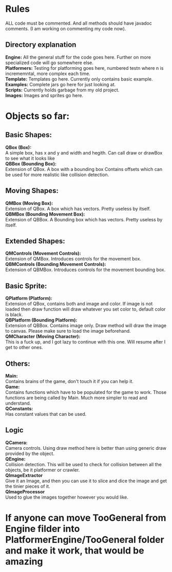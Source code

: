 <h1><b>Rules</b></h1>
<p>
ALL code must be commented. And all methods should have javadoc comments. (I am working on commenting my code now).
</p>

<h2><b>Directory explanation</b></h2>
<p>
<b>Engine:</b> All the general stuff for the code goes here. Further on more specialized code will go somewhere else.<br>
<b>Platformers:</b> Testing for platforming goes here, numbered testn where n is incrememntal, more complex each time.<br>
<b>Template:</b> Templates go here. Currently only contains basic example.<br>
<b>Examples:</b> Complete jars go here for just looking at.<br>
<b>Scripts:</b> Currently holds garbage from my old project.<br>
<b>Images:</b> Images and sprites go here.<br>
</p>

<h1><b>Objects so far:</b></h1>

<h2>Basic Shapes:</h2>

<p>
<b>QBox (Box):</b><br>
    A simple box,
    has x and y and width and hegith.
    Can call draw or drawBox to see what it looks like
<br>
<b>QBBox (Bounding Box):</b><br>
    Extension of QBox. A box with a bounding box
    Contains offsets which can be used for more realistic like collision detection.
</p>

<h2>Moving Shapes:</h2>

<p>
<b>QMBox (Moving Box):</b><br>
    Extension of QBox. A box which has vectors.
    Pretty useless by itself.
<br>
<b>QBMBox (Bounding Movement Box):</b><br>
    Extension of QBBox. A Bounding box which has vectors.
    Pretty useless by itself.
</p>

<h2>Extended Shapes:</h2>

<p>
<b>QMControls (Movement Controls):</b><br>
    Extension of QMBox. Introduces controls for the movement box.
<br>
<b>QBMControls (Bounding Movement Controls):</b><br>
    Extension of QBMBox. Introduces controls for the movement bounding box.
</p>

<h2>Basic Sprite:</h2>

<p>
<b>QPlatform (Platform):</b><br>
    Extension of QBox,
    contains both and image and color.
    If image is not loaded then draw function will draw whatever you set color to,
    default color is black.
<br>
<b>QBPlatform (Bounding Platform):</b><br>
    Extension of QBBox. Contains image only.
    Draw method will draw the image to canvas.
    Please make sure to load the image beforehand.
<br>
<b>QMCharacter (Moving Character):</b><br>
    This is a fuck up, and I got lazy to continue with this one.
    Will resume after I get to other ones.
</p>



<h2>Others:</h2>

<p>
<b>Main:</b><br>
    Contains brains of the game, don't touch it if you can help it.
<br>
<b>Game:</b><br>
    Contains functions which have to be populated for the game to work.
    Those functions are being called by Main. Much more simpler to read and understand.
<br>
<b>QConstants:</b><br>
    Has constant values that can be used.
</p>



<h2>Logic</h2>

<p>
<b>QCamera:</b><br>
    Camera controls. Using draw method here is better than using generic draw provided by the object.
<br>
<b>QEngine:</b><br>
    Collision detection. This will be used to check for collision between all the objects, be it platformer or crawler.
<br>
<b>QImageExtractor</b><br>
    Give it an Image, and then you can use it to slice and dice the image and get the tinier pieces of it.
<br>
<b>QImageProcessor</b><br>
    Used to glue the images together however you would like.
</p>

<h1>If anyone can move TooGeneral from Engine filder into PlatformerEngine/TooGeneral folder and make it work, that would be amazing</h1>